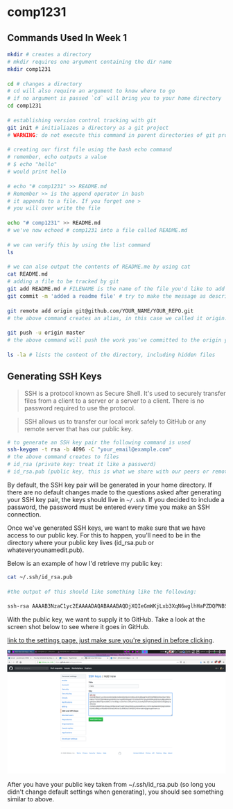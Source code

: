# comp1231

## Commands Used In Week 1

```bash
mkdir # creates a directory
# mkdir requires one argument containing the dir name
mkdir comp1231

cd # changes a directory
# cd will also require an argument to know where to go
# if no argument is passed `cd` will bring you to your home directory
cd comp1231

# establishing version control tracking with git
git init # initialiazes a directory as a git project
# WARNING: do not execute this command in parent directories of git projects or you will create submodules and headaches

# creating our first file using the bash echo command
# remember, echo outputs a value 
# $ echo "hello" 
# would print hello

# echo "# comp1231" >> README.md
# Remember >> is the append operator in bash
# it appends to a file. If you forget one >
# you will over write the file

echo "# comp1231" >> README.md
# we've now echoed # comp1231 into a file called README.md

# we can verify this by using the list command
ls

# we can also output the contents of README.me by using cat
cat README.md
# adding a file to be tracked by git
git add README.md # FILENAME is the name of the file you'd like to add
git commit -m 'added a readme file' # try to make the message as descriptive as possible so peers and your future self know what work was committed

git remote add origin git@github.com/YOUR_NAME/YOUR_REPO.git
# the above command creates an alias, in this case we called it origin. origin will point to your repository so when you push your code it has a remote address to send the work too.

git push -u origin master
# the above command will push the work you've committed to the origin you've set. It will also live on the master branch. More on branching later. For now, think of master as your single source of truth for working code. You want master to contain work that has been qualified and working.

ls -la # lists the content of the directory, including hidden files
```

## Generating SSH Keys

> SSH is a protocol known as Secure Shell. It's used to securely transfer files from a client to a server or a server to a client. There is no password required to use the protocol.

> SSH allows us to transfer our local work safely to GitHub or any remote server that has our public key.
```bash
# to generate an SSH key pair the following command is used
ssh-keygen -t rsa -b 4096 -C "your_email@example.com"
# the above command creates to files
# id_rsa (private key: treat it like a password)
# id_rsa.pub (public key, this is what we share with our peers or remote servers we would like to authenticate with)
```

By default, the SSH key pair will be generated in your home directory. If there are no default changes made to the questions asked after generating your SSH key pair, the keys should live in `~/.ssh`. If you decided to include a password, the password must be entered every time you make an SSH connection.

Once we've generated SSH keys, we want to make sure that we have access to our public key. For this to happen, you'll need to be in the directory where your public key lives (id_rsa.pub or whateveryounamedit.pub).

Below is an example of how I'd retrieve my public key:
```bash
cat ~/.ssh/id_rsa.pub

#the output of this should like something like the following: 

ssh-rsa AAAAB3NzaC1yc2EAAAADAQABAAABAQDjXQIeGmWKjLxb3XqN6wglhHaPZDQPNBSG09w39seT4DUD8IllL7TZXXTjQIHHBWXgz0IHKlzCSnmqeM20OtgqbTYlm2IbUOYPh7g3yJPnlWPeg5QEVpsiyIBJLy6Mo1egzEQoxuIE8DT0jemz9EfL+x7xn9Og+cS3k7ek+/XRLwTFo1L3cAxHjAS0YUhrDoyxj52i5z5vx35zg6ujcq2hb332/AOWAnjWBlMhWu45ejoyrEMba4awiF1wj87U6zuO5kQuuyQy9uBRsmL+kOVn0qiNwIsWd3jtxJ01d8GnK2oW1d88jLuVfGa8SmXUhaGUHOuV3/uR8f2AzT/W92Ef jmorenstein@georgebrown.ca

```

With the public key, we want to supply it to GitHub. Take a look at the screen shot below to see where it goes in GitHub.

[link to the settings page, just make sure you're signed in before clicking](https://github.com/settings/profile).

![settings area of github sssh](../../assets/img/sshkey.png)

After you have your public key taken from ~/.ssh/id_rsa.pub (so long you didn't change default settings when generating), you should see something similar to above.